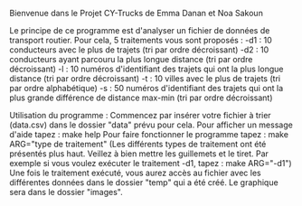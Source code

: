 Bienvenue dans le Projet CY-Trucks de Emma Danan et Noa Sakoun

Le principe de ce programme est d'analyser un fichier de données de transport routier. Pour cela, 5 traitements vous sont proposés :
	-d1 : 10 conducteurs avec le plus de trajets (tri par ordre décroissant)
	-d2 : 10 conducteurs ayant parcouru la plus longue distance (tri par ordre décroissant)
	-l : 10 numéros d'identifiant des trajets qui ont la plus longue distance (tri par ordre décroissant)
	-t : 10 villes avec le plus de trajets (tri par ordre alphabétique)
	-s : 50 numéros d'identifiant des trajets qui ont la plus grande différence de distance max-min (tri par ordre décroissant)

Utilisation du programme :
Commencez par insérer votre fichier à trier (data.csv) dans le dossier "data" prévu pour cela.
Pour afficher un message d'aide tapez : make help
Pour faire fonctionner le programme tapez : make ARG="type de traitement" (Les différents types de traitement ont été présentés plus haut. Veillez à bien mettre les guillemets et le tiret. Par exemple si vous voulez exécuter le traitement -d1, tapez : make ARG="-d1")
Une fois le traitement exécuté, vous aurez accès au fichier avec les différentes données dans le dossier "temp" qui a été créé. Le graphique sera dans le dossier "images".
